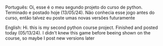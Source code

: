 Português: 
Oi, esse é o meu segundo projeto do curso de python. Terminado e postado hoje (13/05/24). Não conhecia esse jogo antes do curso, então talvez eu poste umas novas versões futuramente

English: 
Hi. this is my second python course project. Finished and posted today (05/13/24). I didn't knew this game before beeing shown on the course, so maybe I post new versions later
